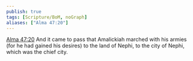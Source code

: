 ```yaml
---
publish: true
tags: [Scripture/BoM, noGraph]
aliases: ["Alma 47:20"]
---
```

[Alma 47:20](https://churchofjesuschrist.org/study/scriptures/bofm/alma/47?lang=eng&id=p20#p20) And it came to pass that Amalickiah marched with his armies (for he had gained his desires) to the land of Nephi, to the city of Nephi, which was the chief city.
